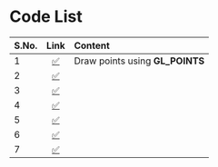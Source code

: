 # Code List

| S.No. | Link                           | Content                     |
| ----- |:------------------------------:| :---------------------------- |
| 1     | [:white_check_mark:](point.py) | Draw points using **GL_POINTS** |
| 2     | [:white_check_mark:](house.py) |  |
| 3     | [:white_check_mark:](sincFunc.py) |  |
| 4     | [:white_check_mark:](circlecxcy.py) |  |
| 5     | [:white_check_mark:](drawDDA.py) |  |
| 6     | [:white_check_mark:](bresenhamLine.py) |  |
| 7     | [:white_check_mark:](midPointLine.py) |  |